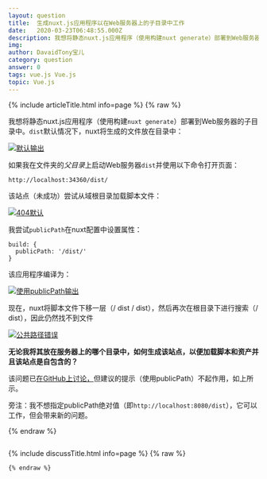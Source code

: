 ```yaml
---
layout: question
title:  生成nuxt.js应用程序以在Web服务器上的子目录中工作
date:   2020-03-23T06:48:55.000Z
description: 我想将静态nuxt.js应用程序（使用构建nuxt generate）部署到Web服务器的子目录中。dist默认情况下，nuxt将生成的文件放在目录中：...
img: 
author: DavaidTony宝儿
category: question
answer: 0
tags: vue.js Vue.js
topic: Vue.js
---
```

<div class="article-root">
  <div class="article">
    {% include articleTitle.html info=page %}
    {% raw %}
    <div class="article-content"><p><font style="vertical-align: inherit;"><font style="vertical-align: inherit;">我想将静态nuxt.js应用程序（使用构建</font></font><code>nuxt generate</code><font style="vertical-align: inherit;"><font style="vertical-align: inherit;">）</font><font style="vertical-align: inherit;">部署</font><font style="vertical-align: inherit;">到Web服务器的子目录中。</font></font><code>dist</code><font style="vertical-align: inherit;"><font style="vertical-align: inherit;">默认情况下，</font><font style="vertical-align: inherit;">nuxt将生成的文件放在</font><font style="vertical-align: inherit;">目录中：</font></font></p>

<p><a href="https://www.samyoc.com//uploads/users/6920/images/thumbnails/1584946007694.png" data-src="https://www.samyoc.com//uploads/users/6920/images/1584946007694.png" rel="noreferrer"><img src="https://i.stack.imgur.com/2EFOb.png" alt="默认输出"></a></p>

<p><font style="vertical-align: inherit;"><font style="vertical-align: inherit;">如果我</font><font style="vertical-align: inherit;">在</font><font style="vertical-align: inherit;">文件夹</font><font style="vertical-align: inherit;">的</font></font><em><font style="vertical-align: inherit;"><font style="vertical-align: inherit;">父目录</font></font></em><font style="vertical-align: inherit;"><font style="vertical-align: inherit;">上启动Web服务器</font></font><code>dist</code><font style="vertical-align: inherit;"><font style="vertical-align: inherit;">并使用以下命令打开页面：</font></font></p>

<p><code>http://localhost:34360/dist/</code></p>

<p><font style="vertical-align: inherit;"><font style="vertical-align: inherit;">该站点（未成功）尝试从域根目录加载脚本文件：</font></font></p>

<p><a href="https://www.samyoc.com//uploads/users/6920/images/thumbnails/1584946007700.png" data-src="https://www.samyoc.com//uploads/users/6920/images/1584946007700.png" rel="noreferrer"><img src="https://i.stack.imgur.com/tHjDy.png" alt="404默认"></a></p>

<p><font style="vertical-align: inherit;"><font style="vertical-align: inherit;">我尝试</font></font><code>publicPath</code><font style="vertical-align: inherit;"><font style="vertical-align: inherit;">在nuxt配置中</font><font style="vertical-align: inherit;">设置</font><font style="vertical-align: inherit;">属性：</font></font></p>

<pre><code>build: {<font></font>
  publicPath: '/dist/'<font></font>
}<font></font>
</code></pre>

<p><font style="vertical-align: inherit;"><font style="vertical-align: inherit;">该应用程序编译为：</font></font></p>

<p><a href="https://www.samyoc.com//uploads/users/6920/images/thumbnails/1584946007702.png" data-src="https://www.samyoc.com//uploads/users/6920/images/1584946007702.png" rel="noreferrer"><img src="https://i.stack.imgur.com/yNIaf.png" alt="使用publicPath输出"></a></p>

<p><font style="vertical-align: inherit;"><font style="vertical-align: inherit;">现在，nuxt将脚本文件下移一层（/ dist / dist），然后再次在根目录下进行搜索（/ dist），因此仍然找不到文件 </font></font></p>

<p><a href="https://www.samyoc.com//uploads/users/6920/images/thumbnails/1584946007704.png" data-src="https://www.samyoc.com//uploads/users/6920/images/1584946007704.png" rel="noreferrer"><img src="https://i.stack.imgur.com/kwEF0.png" alt="公共路径错误"></a></p>

<p><strong><font style="vertical-align: inherit;"><font style="vertical-align: inherit;">无论我将其放在服务器上的哪个目录中，如何生成该站点，以便加载脚本和资产并且该站点是自包含的？</font></font></strong></p>

<p><font style="vertical-align: inherit;"><font style="vertical-align: inherit;">该问题已</font></font><a href="https://github.com/nuxt/nuxt.js/issues/2021" rel="noreferrer"><font style="vertical-align: inherit;"><font style="vertical-align: inherit;">在GitHub上讨论，</font></font></a><font style="vertical-align: inherit;"><font style="vertical-align: inherit;">但建议的提示（使用publicPath）不起作用，如上所示。</font></font></p>

<p><font style="vertical-align: inherit;"><font style="vertical-align: inherit;">旁注：我不想指定publicPath绝对值（即</font></font><code>http://localhost:8080/dist</code><font style="vertical-align: inherit;"><font style="vertical-align: inherit;">），它可以工作，但会带来新的问题。</font></font></p></div>
    {% endraw %}
  </div>
  <p style="height: 0;width:0;overflow: hidden;"> 第2876篇《生成nuxt.js应用程序以在Web服务器上的子目录中工作》来自Winter(https://github.com/aiyld/aiyld.github.io)的站点</p>
  <div class="discuss-wrapper">
    {% include discussTitle.html info=page %}
    {% raw %}
    
    {% endraw %}
  </div>
<div>

